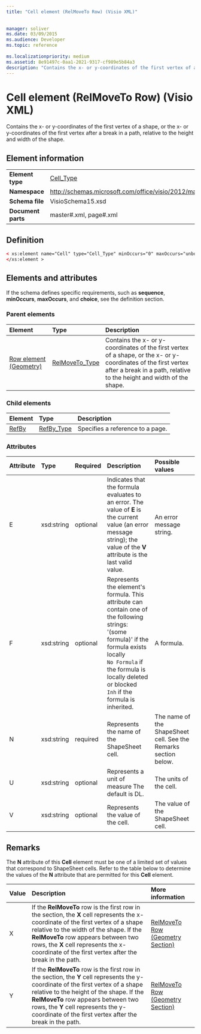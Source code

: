 ```yaml
---
title: "Cell element (RelMoveTo Row) (Visio XML)"
 
 
manager: soliver
ms.date: 03/09/2015
ms.audience: Developer
ms.topic: reference
 
ms.localizationpriority: medium
ms.assetid: 8e91497c-0aa1-2021-9317-cf989e5b84a3
description: "Contains the x- or y-coordinates of the first vertex of a shape, or the x- or y-coordinates of the first vertex after a break in a path, relative to the height and width of the shape."
---
```


# Cell element (RelMoveTo Row) (Visio XML)

Contains the x- or y-coordinates of the first vertex of a shape, or the x- or y-coordinates of the first vertex after a break in a path, relative to the height and width of the shape.
  
## Element information

|||
|:-----|:-----|
|**Element type** <br/> |[Cell_Type](cell_type-complextypevisio-xml.md) <br/> |
|**Namespace** <br/> |http://schemas.microsoft.com/office/visio/2012/main  <br/> |
|**Schema file** <br/> |VisioSchema15.xsd  <br/> |
|**Document parts** <br/> |master#.xml, page#.xml  <br/> |
   
## Definition

```XML
< xs:element name="Cell" type="Cell_Type" minOccurs="0" maxOccurs="unbounded" >
</xs:element >
```

## Elements and attributes

If the schema defines specific requirements, such as **sequence**, **minOccurs**, **maxOccurs**, and **choice**, see the definition section. 
  
### Parent elements

|**Element**|**Type**|**Description**|
|:-----|:-----|:-----|
|[Row element (Geometry)](row-element-geometry-sectionvisio-xml.md) <br/> |[RelMoveTo_Type](relmoveto_type-complextypevisio-xml.md) <br/> |Contains the x- or y-coordinates of the first vertex of a shape, or the x- or y-coordinates of the first vertex after a break in a path, relative to the height and width of the shape. |
   
### Child elements

|**Element**|**Type**|**Description**|
|:-----|:-----|:-----|
|[RefBy](refby-element-cell_type-complextypevisio-xml.md) <br/> |[RefBy_Type](refby_type-complextypevisio-xml.md) <br/> |Specifies a reference to a page. |
   
### Attributes

|**Attribute**|**Type**|**Required**|**Description**|**Possible values**|
|:-----|:-----|:-----|:-----|:-----|
|E  <br/> |xsd:string  <br/> |optional  <br/> |Indicates that the formula evaluates to an error. The value of **E** is the current value (an error message string); the value of the **V** attribute is the last valid value. |An error message string. |
|F  <br/> |xsd:string  <br/> |optional  <br/> | Represents the element's formula. This attribute can contain one of the following strings:  <br/>  '(some formula)' if the formula exists locally  <br/>  `No Formula` if the formula is locally deleted or blocked  <br/>  `Inh` if the formula is inherited. |A formula. |
|N  <br/> |xsd:string  <br/> |required  <br/> |Represents the name of the ShapeSheet cell. |The name of the ShapeSheet cell. See the Remarks section below. |
|U  <br/> |xsd:string  <br/> |optional  <br/> |Represents a unit of measure The default is DL. |The units of the cell. |
|V  <br/> |xsd:string  <br/> |optional  <br/> |Represents the value of the cell. |The value of the ShapeSheet cell. |
   
## Remarks

The **N** attribute of this **Cell** element must be one of a limited set of values that correspond to ShapeSheet cells. Refer to the table below to determine the values of the **N** attribute that are permitted for this **Cell** element. 
  
|**Value**|**Description**|**More information**|
|:-----|:-----|:-----|
|X  <br/> |If the **RelMoveTo** row is the first row in the section, the **X** cell represents the x-coordinate of the first vertex of a shape relative to the width of the shape. If the **RelMoveTo** row appears between two rows, the **X** cell represents the x-coordinate of the first vertex after the break in the path. |[RelMoveTo Row (Geometry Section)](relmoveto-row-geometry-section.md) <br/> |
|Y  <br/> |If the **RelMoveTo** row is the first row in the section, the **Y** cell represents the y-coordinate of the first vertex of a shape relative to the height of the shape. If the **RelMoveTo** row appears between two rows, the **Y** cell represents the y-coordinate of the first vertex after the break in the path. |[RelMoveTo Row (Geometry Section)](relmoveto-row-geometry-section.md) <br/> |
   

